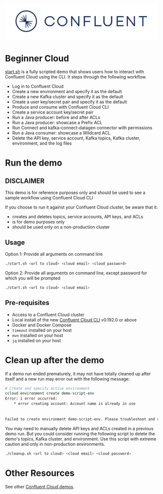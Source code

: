 ![image](../../images/confluent-logo-300-2.png)

# Beginner Cloud

[start.sh](start.sh) is a fully scripted demo that shows users how to interact with Confluent Cloud using the CLI.
It steps through the following workflow.

* Log in to Confluent Cloud
* Create a new environment and specify it as the default
* Create a new Kafka cluster and specify it as the default
* Create a user key/secret pair and specify it as the default
* Produce and consume with Confluent Cloud CLI
* Create a service account key/secret pair
* Run a Java producer: before and after ACLs
* Run a Java producer: showcase a Prefix ACL
* Run Connect and kafka-connect-datagen connector with permissions
* Run a Java consumer: showcase a Wildcard ACL
* Delete the API key, service account, Kafka topics, Kafka cluster, environment, and the log files

# Run the demo

## DISCLAIMER

This demo is for reference purposes only and should be used to see a sample workflow using Confluent Cloud CLI

If you choose to run it against your Confluent Cloud cluster, be aware that it:

- creates and deletes topics, service accounts, API keys, and ACLs
- is for demo purposes only
- should be used only on a non-production cluster

## Usage

Option 1: Provide all arguments on command line

```bash
./start.sh <url to cloud> <cloud email> <cloud password>
```

Option 2: Provide all arguments on command line, except password for which you will be prompted

```bash
./start.sh <url to cloud> <cloud email>
```

## Pre-requisites

* Access to a Confluent Cloud cluster
* Local install of the new [Confluent Cloud CLI](https://docs.confluent.io/current/cloud/cli/install.html#ccloud-install-cli) v0.192.0 or above
* Docker and Docker Compose
* `timeout` installed on your host
* `mvn` installed on your host
* `jq` installed on your host

# Clean up after the demo

If a demo run ended prematurely, it may not have totally cleaned up after itself and a new run may error out with the following message:

```bash
# Create and specify active environment
ccloud environment create demo-script-env
Error: 1 error occurred:
	* error creating account: Account name is already in use


Failed to create environment demo-script-env. Please troubleshoot and run again
```

You may need to manually delete API keys and ACLs created in a previous demo run.
But you could consider running the following script to delete the demo's topics, Kafka cluster, and environment.
Use this script with extreme caution and only in non-production environments.

```bash
./cleanup.sh <url to cloud> <cloud email> <cloud password>
```

# Other Resources

See other [Confluent Cloud demos](../README.md).
